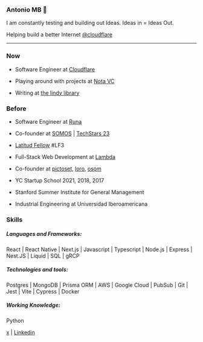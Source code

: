 ### Antonio MB :space_invader:

I am constantly testing and building out Ideas. Ideas in = Ideas Out.

Helping build a better Internet [@cloudflare](https://github.com/cloudflare)

---

### Now

* Software Engineer at [Cloudflare](https://www.cloudflare.com/)

* Playing around with projects at [Nota VC](https://nota.vc/)

* Writing at [the lindy library](https://thelindylibrary.org/)

### Before

* Software Engineer at [Runa](https://runahr.com/mx/home/)

* Co-founder at [SOMOS](http://somos.me/) | [TechStars 23](https://www.techstars.com)

* [Latitud Fellow](https://latitud.com/) #LF3

* Full-Stack Web Development at [Lambda](https://lambdaschool.com/)

* Co-founder at [pictoset](https://www.pictoset.com/), [loro](https://www.myloro.com/), [osom](http://www.osom.io/)

* YC Startup School 2021, 2018, 2017

* Stanford Summer Institute for General Management

* Industrial Engineering at Universidad Iberoamericana

### Skills

##### Languages and Frameworks:  
React | React Native | Next.js | Javascript | Typescript | Node.js | Express | Nest.JS | Liquid | SQL | gRCP

##### Technologies and tools:
Postgres | MongoDB | Prisma ORM | AWS | Google Cloud | PubSub | Git | Jest | Vite | Cypress | Docker

##### Working Knowledge:              
Python 





[x](https://twitter.com/tono_mtzb) | [Linkedin](https://www.linkedin.com/in/antoniomtzb/) 
